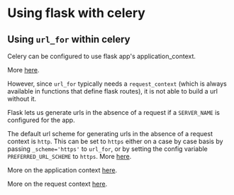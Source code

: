 # Using flask with celery

Using `url_for` within celery
---

Celery can be configured to use flask app's application_context.

More [here](https://flask.palletsprojects.com/en/1.1.x/patterns/celery/).

However, since `url_for` typically needs a `request_context` (which is always
available in functions that define flask routes), it is not able to build a url
without it.

Flask lets us generate urls in the absence of a request if a `SERVER_NAME`
is configured for the app.

The default url scheme for generating urls in the absence of a request context
is `http`. This can be set to `https` either on a case by case basis by passing
`_scheme='https'` to `url_for`, or by setting the config variable
`PREFERRED_URL_SCHEME` to `https`. More
[here](https://flask.palletsprojects.com/en/1.1.x/config/).

More on the application context [here](https://flask-doc.readthedocs.io/en/latest/appcontext.html#app-context).

More on the request context [here](https://flask-doc.readthedocs.io/en/latest/reqcontext.html).
